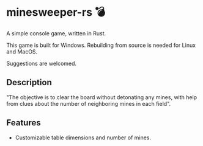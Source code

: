 # minesweeper-rs 💣
A simple console game, written in Rust.

This game is built for Windows. Rebuilding from source is needed for Linux and MacOS.

Suggestions are welcomed.
## Description
"The objective is to clear the board without detonating any mines, with help from clues about the number of neighboring mines in each field".
## Features
- Customizable table dimensions and number of mines.
